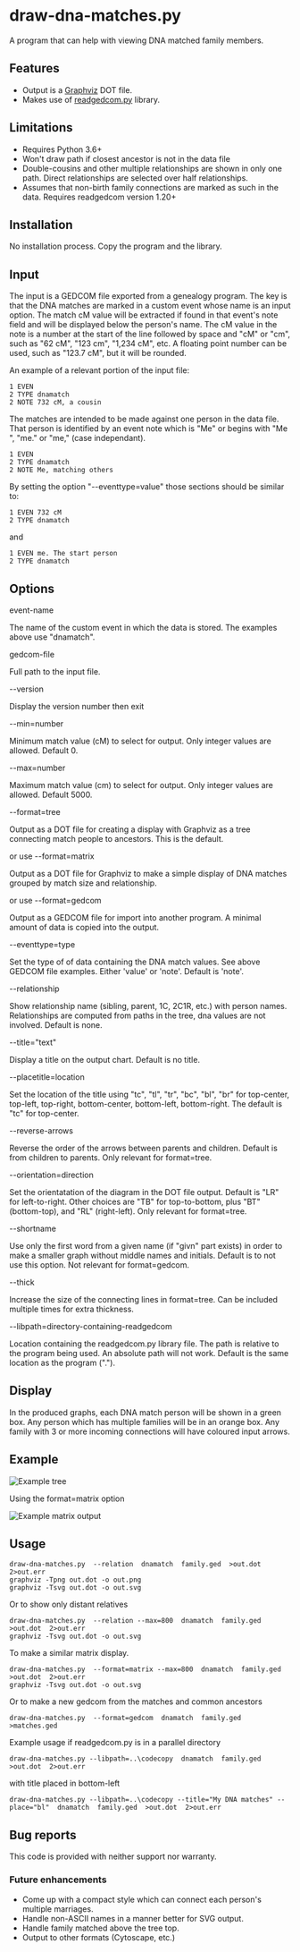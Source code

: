 # draw-dna-matches.py

A program that can help with viewing DNA matched family members.

## Features

- Output is a [Graphviz](https://graphviz.org) DOT file.
- Makes use of [readgedcom.py](https://github.com/johnandrea/readgedcom) library.

## Limitations

- Requires Python 3.6+
- Won't draw path if closest ancestor is not in the data file
- Double-cousins and other multiple relationships are shown in only one path. Direct relationships are selected over half relationships.
- Assumes that non-birth family connections are marked as such in the data. Requires readgedcom version 1.20+

## Installation

No installation process. Copy the program and the library.

## Input

The input is a GEDCOM file exported from a genealogy program. The key is that the DNA matches are marked in a custom event whose name is an input option. The match cM value will be extracted if found in that event's note field and will be
displayed below the person's name. The cM value in the note is a number at the start of the line followed by space and "cM" or "cm", such as "62 cM", "123 cm", "1,234 cM", etc. A floating point number can be used, such as "123.7 cM", but it will be rounded.

An example of a relevant portion of the input file:

```
1 EVEN
2 TYPE dnamatch
2 NOTE 732 cM, a cousin
```

The matches are intended to be made against one person in the data file. That person
is identified by an event note which is "Me" or begins with "Me ", "me." or "me," (case independant).

```
1 EVEN
2 TYPE dnamatch
2 NOTE Me, matching others
```

By setting the option "--eventtype=value" those sections should be similar to:

```
1 EVEN 732 cM
2 TYPE dnamatch
```

and

```
1 EVEN me. The start person
2 TYPE dnamatch
```

## Options

event-name

The name of the custom event in which the data is stored. The examples above use "dnamatch".

gedcom-file

Full path to the input file.

--version 

Display the version number then exit

--min=number

Minimum match value (cM) to select for output. Only integer values are allowed. Default 0.

--max=number

Maximum match value (cm) to select for output. Only integer values are allowed. Default 5000.

--format=tree

Output as a DOT file for creating a display with Graphviz as a tree connecting match people to ancestors. This is the default.

or use
--format=matrix

Output as a DOT file for Graphviz to make a simple display of DNA matches grouped by match size and relationship.

or use
--format=gedcom

Output as a GEDCOM file for import into another program. A minimal amount of data is copied into the output. 

--eventtype=type

Set the type of of data containing the DNA match values. See above GEDCOM file examples. Either 'value' or 'note'. Default is 'note'.

--relationship

Show relationship name (sibling, parent, 1C, 2C1R, etc.) with person names. Relationships are computed from paths in the tree, 
dna values are not involved. Default is none.

--title="text"

Display a title on the output chart. Default is no title.

--placetitle=location

Set the location of the title using "tc", "tl", "tr", "bc", "bl", "br" for top-center, top-left, top-right, bottom-center, bottom-left, bottom-right. The default is "tc" for top-center.

--reverse-arrows

Reverse the order of the arrows between parents and children. Default is from children to parents. Only relevant for format=tree.

--orientation=direction

Set the orientatation of the diagram in the DOT file output. Default is "LR" for left-to-right.
Other choices are "TB" for top-to-bottom, plus "BT" (bottom-top), and "RL" (right-left). Only relevant for format=tree.

--shortname

Use only the first word from a given name (if "givn" part exists) in order to make a smaller graph without middle names and initials.
Default is to not use this option. Not relevant for format=gedcom.

--thick

Increase the size of the connecting lines in format=tree. Can be included multiple times for extra thickness.

--libpath=directory-containing-readgedcom

Location containing the readgedcom.py library file. The path is relative to the program being used. An absolute path will not work. Default is the same location as the program (".").


## Display

In the produced graphs, each DNA match person will be shown in a green box. Any person which has multiple families will be in an orange box. Any family with 3 or more incoming connections will have coloured input arrows.

## Example

![Example tree](test-data/test-family.png)

Using the format=matrix option

![Example matrix output](test-data/test-family-matrix.png)

## Usage

```
draw-dna-matches.py  --relation  dnamatch  family.ged  >out.dot  2>out.err
graphviz -Tpng out.dot -o out.png
graphviz -Tsvg out.dot -o out.svg
```

Or to show only distant relatives
```
draw-dna-matches.py  --relation --max=800  dnamatch  family.ged  >out.dot  2>out.err
graphviz -Tsvg out.dot -o out.svg
```

To make a similar matrix display.
```
draw-dna-matches.py  --format=matrix --max=800  dnamatch  family.ged  >out.dot  2>out.err
graphviz -Tsvg out.dot -o out.svg
```

Or to make a new gedcom from the matches and common ancestors

```
draw-dna-matches.py  --format=gedcom  dnamatch  family.ged  >matches.ged
```

Example usage if readgedcom.py is in a parallel directory

```
draw-dna-matches.py --libpath=..\codecopy  dnamatch  family.ged  >out.dot  2>out.err
```

with title placed in bottom-left
```
draw-dna-matches.py --libpath=..\codecopy --title="My DNA matches" --place="bl"  dnamatch  family.ged  >out.dot  2>out.err
```


## Bug reports

This code is provided with neither support nor warranty.

### Future enhancements

- Come up with a compact style which can connect each person's multiple marriages.
- Handle non-ASCII names in a manner better for SVG output.
- Handle family matched above the tree top.
- Output to other formats (Cytoscape, etc.)
